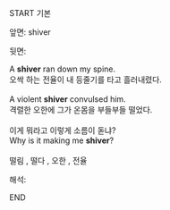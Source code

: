 START
기본

앞면:
shiver


뒷면:
<div>A <strong>shiver</strong> ran down my spine. </div><div><div>오싹 하는 전율이 내 등줄기를 타고 흘러내렸다.</div></div><div><br></div><div><div>A violent <strong>shiver</strong> convulsed him. </div><div><div>격렬한 오한에 그가 온몸을 부들부들 떨었다.</div></div></div><div><br></div><div><div><div>이게 뭐라고 이렇게 소름이 돋냐?</div></div><div><div>Why is it making me <strong>shiver</strong>?</div></div></div><div><br></div><div>떨림 , 떨다 , 오한 , 전율</div>


해석:

END